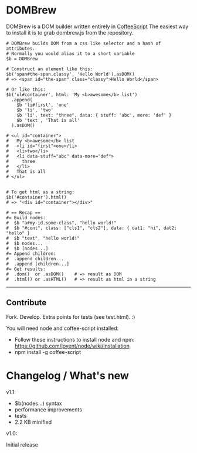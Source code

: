 # DOMBrew

DOMBrew is a DOM builder written entirely in [CoffeeScript](http://jashkenas.github.com/coffee-script/)
The easiest way to install it is to grab dombrew.js from the repository.

    # DOMBrew builds DOM from a css like selector and a hash of attributes.
    # Normally you would alias it to a short variable
    $b = DOMBrew

    # Construct an element like this:
    $b('span#the-span.classy', 'Hello World').asDOM()
    # => <span id="the-span" class="classy">Hello World</span>

    # Or like this:
    $b('ul#container', html: 'My <b>awesome</b> list')
      .append(
        $b 'li#first', 'one'
        $b 'li', 'two'
        $b 'li', text: "three", data: { stuff: 'abc', more: 'def' }
        $b 'text', 'That is all'                                    
      ).asDOM()
    
    # <ul id=​"container">​
    #   My <b>​awesome​</b>​ list
    #   <li id="first">​one​</li>​
    #   <li>​two​</li>​
    #   <li data-stuff=​"abc" data-more=​"def">
    #     ​three
    #   ​</li>​
    #   That is all
    # </ul>​


    # To get html as a string:
    $b('#container').html() 
    # => "<div id="container"></div>"

    # == Recap ==
    #= Build nodes:
    #  $b "a#my-id.some-class", "hello world!"
    #  $b "#cont", class: ["cls1", "cls2"], data: { dat1: "hi", dat2: "hello" }
    #  $b "text", "hello world!"
    #  $b nodes...
    #  $b [nodes...]
    #= Append children:
    #  .append children...
    #  .append [children...]
    #= Get results:
    #  .dom()  or .asDOM()    # => result as DOM
    #  .html() or .asHTML()   # => result as html in a string

---
## Contribute

Fork. Develop. Extra points for tests (see test.html). :)

You will need node and coffee-script installed:

* Follow these instructions to install node and npm: https://github.com/joyent/node/wiki/Installation
* npm install -g coffee-script

# Changelog / What's new

v1.1:

* $b(nodes...) syntax
* performance improvements
* tests
* 2.2 KB minified

v1.0:

Initial release
